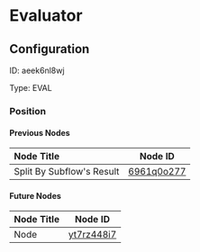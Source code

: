 # Evaluator
## Configuration
ID:  aeek6nl8wj

Type: EVAL 








### Position

#### Previous Nodes
| Node Title | Node ID |
| :------------- | ------------ |
| Split By Subflow&#39;s Result | [6961q0o277](./6961q0o277.md) | 
 
 #### Future Nodes
| Node Title | Node ID |
| :------------- | ------------ |
| Node |[yt7rz448i7](./yt7rz448i7.md) | 